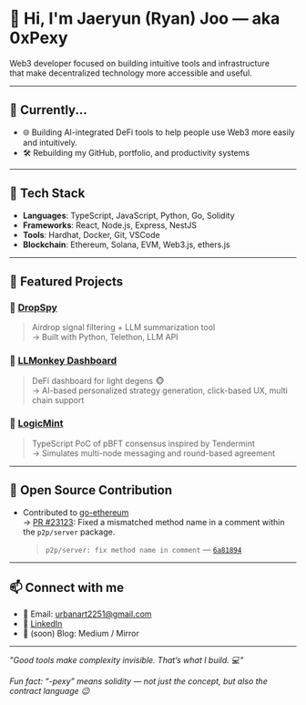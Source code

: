 # 👋 Hi, I'm Jaeryun (Ryan) Joo — aka **0xPexy**

Web3 developer focused on building intuitive tools and infrastructure  
that make decentralized technology more accessible and useful.

---

## 🌱 Currently...

- 🌐 Building AI-integrated DeFi tools to help people use Web3 more easily and intuitively.
- 🛠 Rebuilding my GitHub, portfolio, and productivity systems

---

## 🧠 Tech Stack

- **Languages**: TypeScript, JavaScript, Python, Go, Solidity
- **Frameworks**: React, Node.js, Express, NestJS
- **Tools**: Hardhat, Docker, Git, VSCode
- **Blockchain**: Ethereum, Solana, EVM, Web3.js, ethers.js

---

## 📂 Featured Projects

### 🔹 [DropSpy](https://github.com/0xPexy/dropspy)
> Airdrop signal filtering + LLM summarization tool  
→ Built with Python, Telethon, LLM API

### 🔸 [LLMonkey Dashboard](https://github.com/0xPexy/llmonkey-dashboard)
> DeFi dashboard for light degens 🐵  
→ AI-based personalized strategy generation, click-based UX, multi chain support

### 🔸 [LogicMint](https://github.com/0xPexy/logicmint)
> TypeScript PoC of pBFT consensus inspired by Tendermint  
→ Simulates multi-node messaging and round-based agreement

---

## 🧩 Open Source Contribution

- Contributed to [go-ethereum](https://github.com/ethereum/go-ethereum)  
  → [PR #23123](https://github.com/ethereum/go-ethereum/pull/23123): Fixed a mismatched method name in a comment within the `p2p/server` package.  
  > `p2p/server: fix method name in comment` — [`6a81894`](https://github.com/ethereum/go-ethereum/commit/6a81894c2a3582fd205ba2c2be062542b22d03c4)

---

## 📫 Connect with me

- 📧 Email: urbanart2251@gmail.com
- 💼 [LinkedIn](https://www.linkedin.com/in/jaeryun-joo)
- 📝 (soon) Blog: Medium / Mirror

---

_"Good tools make complexity invisible. That’s what I build. 💻"_

_Fun fact: “-pexy” means solidity — not just the concept, but also the contract language 😉_

